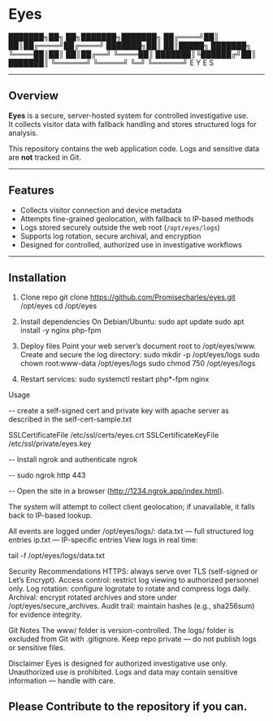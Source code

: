 # Eyes

███████╗██╗ ██╗███████╗███████╗
██╔════╝██║ ██║██╔════╝██╔════╝
███████╗██║ ██║█████╗ ███████╗
╚════██║██║ ██║██╔══╝ ╚════██║
███████║╚██████╔╝██║ ███████║
╚══════╝ ╚═════╝ ╚═╝ ╚══════╝
E Y E S

---

## Overview
**Eyes** is a secure, server-hosted system for controlled investigative use.  
It collects visitor data with fallback handling and stores structured logs for analysis.  

This repository contains the web application code. Logs and sensitive data are **not** tracked in Git.

---

## Features
- Collects visitor connection and device metadata  
- Attempts fine-grained geolocation, with fallback to IP-based methods  
- Logs stored securely outside the web root (`/opt/eyes/logs`)  
- Supports log rotation, secure archival, and encryption  
- Designed for controlled, authorized use in investigative workflows  

---

## Installation

1. Clone repo
git clone https://github.com/Promisecharles/eyes.git /opt/eyes
cd /opt/eyes

2. Install dependencies
On Debian/Ubuntu:
sudo apt update
sudo apt install -y nginx php-fpm

4. Deploy files
Point your web server’s document root to /opt/eyes/www.
Create and secure the log directory:
sudo mkdir -p /opt/eyes/logs
sudo chown root:www-data /opt/eyes/logs
sudo chmod 750 /opt/eyes/logs

5. Restart services:
sudo systemctl restart php*-fpm nginx


Usage

-- create a self-signed cert and private key with apache server as described in the self-cert-sample.txt

SSLCertificateFile /etc/ssl/certs/eyes.crt
SSLCertificateKeyFile /etc/ssl/private/eyes.key

-- Install ngrok and authenticate ngrok

-- sudo ngrok http 443

-- Open the site in a browser (http://1234.ngrok.app/index.html).

The system will attempt to collect client geolocation; if unavailable, it falls back to IP-based lookup.

All events are logged under /opt/eyes/logs/:
data.txt — full structured log entries
ip.txt — IP-specific entries
View logs in real time:


tail -f /opt/eyes/logs/data.txt

Security Recommendations
HTTPS: always serve over TLS (self-signed or Let’s Encrypt).
Access control: restrict log viewing to authorized personnel only.
Log rotation: configure logrotate to rotate and compress logs daily.
Archival: encrypt rotated archives and store under /opt/eyes/secure_archives.
Audit trail: maintain hashes (e.g., sha256sum) for evidence integrity.

Git Notes
The www/ folder is version-controlled.
The logs/ folder is excluded from Git with .gitignore.
Keep repo private — do not publish logs or sensitive files.

Disclaimer
Eyes is designed for authorized investigative use only.
Unauthorized use is prohibited. Logs and data may contain sensitive information — handle with care.

## Please Contribute to the repository if you can. ##
